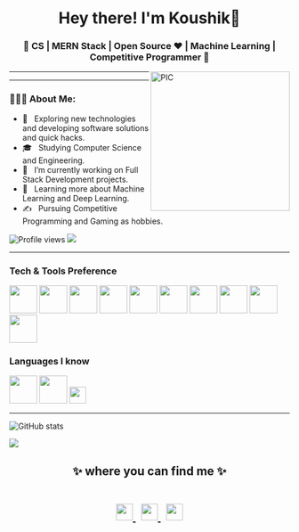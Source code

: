 <h1 align="center">Hey there! I'm Koushik👋 </h1> 
<h3 align="center">🚀 CS | MERN Stack | Open Source ♥ | Machine Learning | Competitive Programmer  🚀</h3>

<img align="right" alt="PIC" height="250px" src="https://media-exp1.licdn.com/dms/image/C5616AQGMKNNvpayyvQ/profile-displaybackgroundimage-shrink_350_1400/0/1610185991992?e=1615420800&v=beta&t=b4gRuZXs0E5u1Knm7ecaJ-ej-U9jKnokV_Y_cPugl7Q" />

<hr><hr>
<div align="left"> 
  <h3> 👨🏻‍💻 About Me: </h3>
  

  - 🤔 &nbsp; Exploring new technologies and developing software solutions and quick hacks.
  - 🎓 &nbsp; Studying Computer Science and Engineering.
  - 💼 &nbsp; I’m currently working on Full Stack Development projects.
  - 🌱 &nbsp; Learning more about Machine Learning and Deep Learning.
  - ✍️ &nbsp; Pursuing Competitive Programming and Gaming as hobbies.
 
  ![Profile views](https://gpvc.arturio.dev/koushikd9)  <img src="https://img.shields.io/github/followers/koushikd9?label=Follow" style=" float:left, margin-right:10px" />
</div> 

 <hr>
 
 ### Tech & Tools Preference
 
<code><a href="https://reactjs.org/" target="_blank"><img height="50" src="https://www.vectorlogo.zone/logos/reactjs/reactjs-ar21.svg"></a></code>
<code><a href="https://nodejs.org/en/" target="_blank"><img height="50" src="https://www.vectorlogo.zone/logos/nodejs/nodejs-horizontal.svg"></a></code>
<code><a href="https://www.mongodb.com/" target="_blank"><img height="50" src="https://www.vectorlogo.zone/logos/mongodb/mongodb-ar21.svg"></a></code>
<code><a href="https://www.mysql.com/" target="_blank"><img height="50" src="https://www.vectorlogo.zone/logos/mysql/mysql-ar21.svg"></a></code>
<code><a href="https://www.tensorflow.org/" target="_blank"><img height="50" src="https://www.vectorlogo.zone/logos/tensorflow/tensorflow-ar21.svg"></a></code>
<code><a href="https://pytorch.org/" target="_blank"><img height="50" src="https://www.vectorlogo.zone/logos/pytorch/pytorch-ar21.svg"></a></code>
<code><a href="https://jupyter.org/" target="_blank"><img height="50" src="https://www.vectorlogo.zone/logos/jupyter/jupyter-ar21.svg"></a></code>
<code><a href="https://git-scm.com/" target="_blank"><img height="50" src="https://www.vectorlogo.zone/logos/git-scm/git-scm-ar21.svg"></a></code>
<code><a href="https://aws.amazon.com/" target="_blank"><img height="50" src="https://www.vectorlogo.zone/logos/amazon_aws/amazon_aws-ar21.svg"></a></code>
<code><a href="https://cloud.google.com/" target="_blank"><img height="50" src="https://www.vectorlogo.zone/logos/google_cloud/google_cloud-ar21.svg"></a></code>

### Languages I know

<code><a href="https://www.python.org/" target="_blank"><img height="50" src="https://www.vectorlogo.zone/logos/python/python-ar21.svg"></a></code>
<code><a href="https://developer.mozilla.org/en-US/docs/Web/JavaScript" target="_blank"><img height="50" src="https://www.vectorlogo.zone/logos/javascript/javascript-ar21.svg"></a></code>
<code><a href="https://devdocs.io/c/" target="_blank"><img height="30" src="https://img.shields.io/badge/-C%20&%20C++-659ad2?style=flat&logo=c%2B%2B&logoColor=ffffff"></a></code>

<hr>

![GitHub stats](https://github-readme-stats.vercel.app/api?username=koushikd9&show_icons=true&hide_border=true)

<img src="https://yata-apix-a9caea66-ad78-425f-aa08-e292558ebb65.lss.locawebcorp.com.br/b7c7dbff38ae4f419c94ce8d2254b9d9.png">

<h2 align="center">
✨ where you can find me ✨
  
  <p align="center"><br/>
   <a href="mailto:koushikd1590@gmail.com">
    <img src="https://www.vectorlogo.zone/logos/gmail/gmail-icon.svg" width="30px">
  </a>
  &nbsp;
  <a href="https://github.com/koushikd9">
    <img src="https://www.vectorlogo.zone/logos/github/github-tile.svg" width="30px">
  </a>
    &nbsp;
   <a href="https://www.linkedin.com/in/koushikd9/">
    <img src="https://www.vectorlogo.zone/logos/linkedin/linkedin-icon.svg" width="30px">
  </a>
  
</p>
</h2>
